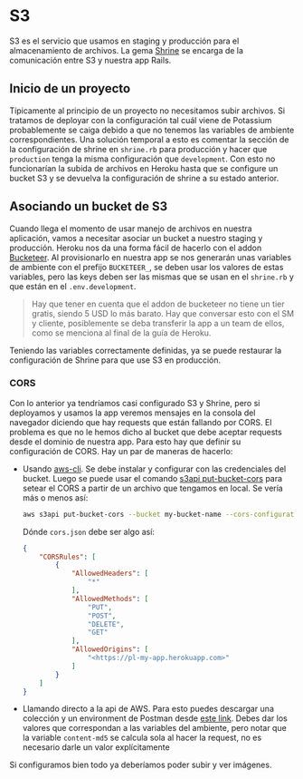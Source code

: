 # S3

S3 es el servicio que usamos en staging y producción para el almacenamiento de archivos. La gema [Shrine](https://github.com/shrinerb/shrine) se encarga de la comunicación entre S3 y nuestra app Rails.

## Inicio de un proyecto

Típicamente al principio de un proyecto no necesitamos subir archivos. Si tratamos de deployar con la configuración tal cuál viene de Potassium probablemente se caiga debido a que no tenemos las variables de ambiente correspondientes. Una solución temporal a esto es comentar la sección de la configuración de shrine en `shrine.rb` para producción y hacer que `production` tenga la misma configuración que `development`. Con esto no funcionarían la subida de archivos en Heroku hasta que se configure un bucket S3 y se devuelva la configuración de shrine a su estado anterior.

## Asociando un bucket de S3

Cuando llega el momento de usar manejo de archivos en nuestra aplicación, vamos a necesitar asociar un bucket a nuestro staging y producción. Heroku nos da una forma fácil de hacerlo con el addon [Bucketeer](https://elements.heroku.com/addons/bucketeer). Al provisionarlo en nuestra app se nos generarán unas variables de ambiente con el prefijo `BUCKETEER_`, se deben usar los valores de estas variables, pero las keys deben ser las mismas que se usan en el `shrine.rb` y que están en el `.env.development`.

> Hay que tener en cuenta que el addon de bucketeer no tiene un tier gratis, siendo 5 USD lo más barato. Hay que conversar esto con el SM y cliente, posiblemente se deba transferir la app a un team de ellos, como se menciona al final de la guía de Heroku.

Teniendo las variables correctamente definidas, ya se puede restaurar la configuración de Shrine para que use S3 en producción.

### CORS

Con lo anterior ya tendríamos casi configurado S3 y Shrine, pero si deployamos y usamos la app veremos mensajes en la consola del navegador diciendo que hay requests que están fallando por CORS. El problema es que no le hemos dicho al bucket que debe aceptar requests desde el dominio de nuestra app. Para esto hay que definir su configuración de CORS. Hay un par de maneras de hacerlo:

* Usando [aws-cli](https://docs.aws.amazon.com/cli/latest/userguide/cli-chap-welcome.html). Se debe instalar y configurar con las credenciales del bucket. Luego se puede usar el comando [s3api put-bucket-cors](https://docs.aws.amazon.com/cli/latest/reference/s3api/put-bucket-cors.html) para setear el CORS a partir de un archivo que tengamos en local. Se vería más o menos así:

    ```bash
    aws s3api put-bucket-cors --bucket my-bucket-name --cors-configuration file://cors.jsons
    ```

    Dónde `cors.json` debe ser algo así:

    ```json
    {
        "CORSRules": [
            {
                "AllowedHeaders": [
                    "*"
                ],
                "AllowedMethods": [
                    "PUT",
                    "POST",
                    "DELETE",
                    "GET"
                ],
                "AllowedOrigins": [
                    "<https://pl-my-app.herokuapp.com>"
                ]
            }
        ]
    }
    ```

* Llamando directo a la api de AWS. Para esto puedes descargar una colección y un environment de Postman desde [este link](https://www.notion.so/platanus/assets/S3_postman.zip). Debes dar los valores que correspondan a las variables del ambiente, pero notar que la variable `content-md5` se calcula sola al hacer la request, no es necesario darle un valor explícitamente

Si configuramos bien todo ya deberíamos poder subir y ver imágenes.
